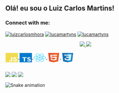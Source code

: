 ## Olá! eu sou o Luiz Carlos Martins!
<h3 align="left">Connect with me:</h3>
<p align="left">
<a href="https://www.linkedin.com/in/luizcarlosmhora" target="blank"><img align="center" src="https://cdn.jsdelivr.net/npm/simple-icons@3.0.1/icons/linkedin.svg" alt="luizcarlosmhora" height="30" width="40" /></a>
<a href="https://www.instagram.com/lucamartyns" target="blank"><img align="center" src="https://cdn.jsdelivr.net/npm/simple-icons@3.0.1/icons/instagram.svg" alt="lucamartyns" height="30" width="40" /></a>
<a href="malito:luizcarlos.mhora@gmail.com"><img align="center" src="https://cdn.jsdelivr.net/npm/simple-icons@3.0.1/icons/gmail.svg" alt="lucamartyns" height="30" width="40" /></a>
</p>


<div align="center">
  <a href="https://github.com/luizcarlosmhora">
  <img height="180em" src="https://github-readme-stats.vercel.app/api?username=luizcarlosmhora&show_icons=true&theme=dark&include_all_commits=true&count_private=true"/>
  <img height="180em" src="https://github-readme-stats.vercel.app/api/top-langs/?username=luizcarlosmhora&layout=compact&langs_count=7&theme=dark"/>
</div>
<div style="display: inline_block"><br>
    <img align="center" alt="Luiz-Js" height="30" width="40" src="https://raw.githubusercontent.com/devicons/devicon/master/icons/javascript/javascript-plain.svg">
  <img align="center" alt="Luiz-Ts" height="30" width="40" src="https://raw.githubusercontent.com/devicons/devicon/master/icons/typescript/typescript-plain.svg">
  <img align="center" alt="Luiz-React" height="30" width="40" src="https://raw.githubusercontent.com/devicons/devicon/master/icons/react/react-original.svg">
  <img align="center" alt="Luiz-HTML" height="30" width="40" src="https://raw.githubusercontent.com/devicons/devicon/master/icons/html5/html5-original.svg">
  <img align="center" alt="Luiz-CSS" height="30" width="40" src="https://raw.githubusercontent.com/devicons/devicon/master/icons/css3/css3-original.svg">
</div>
  
  ##
 
<div> 
  <a href="https://www.instagram.com/lucamartyns" target="_blank"><img src="https://img.shields.io/badge/-Instagram-%23E4405F?style=for-the-badge&logo=instagram&logoColor=white" target="_blank"></a>
 	<a href = "mailto:luizcarlos.mhora@gmail.com"><img src="https://img.shields.io/badge/-Gmail-%23333?style=for-the-badge&logo=gmail&logoColor=white" target="_blank"></a>
  <a href="https://www.linkedin.com/in/luizcarlosmhora/" target="_blank"><img src="https://img.shields.io/badge/-LinkedIn-%230077B5?style=for-the-badge&logo=linkedin&logoColor=white" target="_blank"></a>
  
![Snake animation](https://github.com/luizcarlosmhora/luizcarlosmhora/blob/output/github-contribution-grid-snake.svg) </div>
